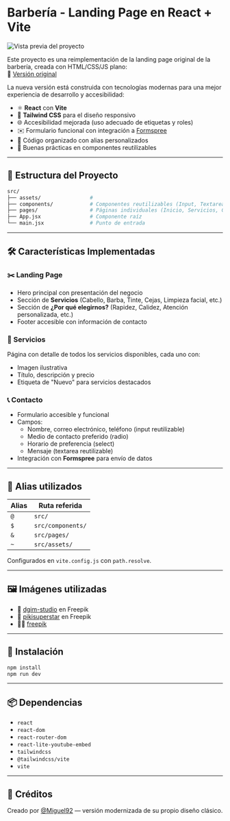 # Barbería - Landing Page en React + Vite

![Vista previa del proyecto](screenshoot.png)

Este proyecto es una reimplementación de la landing page original de la barbería, creada con HTML/CSS/JS plano:  
🔗 [Versión original](https://proyectos-random-x.github.io/barberia/)

La nueva versión está construida con tecnologías modernas para una mejor experiencia de desarrollo y accesibilidad:

- ⚛️ **React** con **Vite**
- 💨 **Tailwind CSS** para el diseño responsivo
- 🌐 Accesibilidad mejorada (uso adecuado de etiquetas y roles)
- ✉️ Formulario funcional con integración a [Formspree](https://formspree.io)
- 🧠 Código organizado con alias personalizados
- 🎯 Buenas prácticas en componentes reutilizables

---

## 🧩 Estructura del Proyecto

```bash
src/
├── assets/                # 
├── components/            # Componentes reutilizables (Input, Textarea, etc.)
├── pages/                 # Páginas individuales (Inicio, Servicios, Contacto)
├── App.jsx                # Componente raíz
└── main.jsx               # Punto de entrada
```

---

## 🛠️ Características Implementadas

### ✂️ Landing Page

- Hero principal con presentación del negocio
- Sección de **Servicios** (Cabello, Barba, Tinte, Cejas, Limpieza facial, etc.)
- Sección de **¿Por qué elegirnos?** (Rapidez, Calidez, Atención personalizada, etc.)
- Footer accesible con información de contacto

### 🧾 Servicios

Página con detalle de todos los servicios disponibles, cada uno con:

- Imagen ilustrativa
- Título, descripción y precio
- Etiqueta de "Nuevo" para servicios destacados

### 📞 Contacto

- Formulario accesible y funcional
- Campos:
  - Nombre, correo electrónico, teléfono (input reutilizable)
  - Medio de contacto preferido (radio)
  - Horario de preferencia (select)
  - Mensaje (textarea reutilizable)
- Integración con **Formspree** para envío de datos

---

## 🧠 Alias utilizados

| Alias | Ruta referida       |
|-------|---------------------|
| `@`   | `src/`              |
| `$`   | `src/components/`   |
| `&`   | `src/pages/`        |
| `~`   | `src/assets/`       |

Configurados en `vite.config.js` con `path.resolve`.

---

## 🖼️ Imágenes utilizadas

- 🎨 [dgim-studio](https://www.freepik.es/vector-gratis/plantilla-colorida-maquinilla-afeitar-recta-vintage_8136766.htm) en Freepik
- 🧴 [pikisuperstar](https://www.freepik.es/vector-gratis/pasos-rutina-cuidado-piel-hombres_9469448.htm) en Freepik
- 💇‍♂️ [freepik](https://www.freepik.es/vector-gratis/estilo-pelo-hombre_816107.htm)

---

## 🚀 Instalación

```bash
npm install
npm run dev
```

---

## 📦 Dependencias

- `react`
- `react-dom`
- `react-router-dom`
- `react-lite-youtube-embed`
- `tailwindcss`
- `@tailwindcss/vite`
- `vite`

---

## 💈 Créditos

Creado por [@Miguel92](https://github.com/proyectos-random-x) — versión modernizada de su propio diseño clásico.
